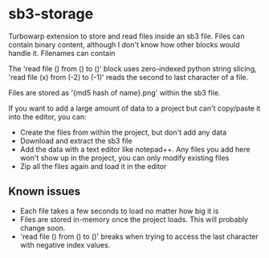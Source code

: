 # sb3-storage

Turbowarp extension to store and read files inside an sb3 file. Files can contain binary content, although I don't know how other blocks would handle it. Filenames can contain

The 'read file () from () to ()' block uses zero-indexed python string slicing, 'read file (x) from (-2) to (-1)' reads the second to last character of a file.

Files are stored as '{md5 hash of name}.png' within the sb3 file.

If you want to add a large amount of data to a project but can't copy/paste it into the editor, you can:
* Create the files from within the project, but don't add any data
* Download and extract the sb3 file
* Add the data with a text editor like notepad++. Any files you add here won't show up in the project, you can only modify existing files
* Zip all the files again and load it in the editor


## Known issues

* Each file takes a few seconds to load no matter how big it is
* Files are stored in-memory once the project loads. This will probably change soon.
* 'read file () from () to ()' breaks when trying to access the last character with negative index values.
